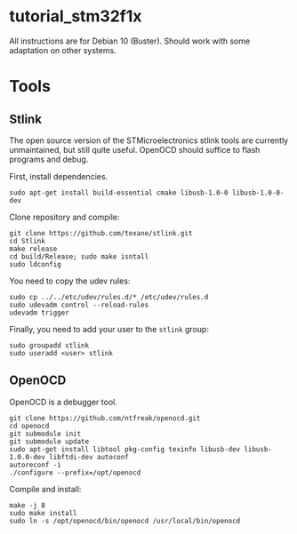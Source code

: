 # tutorial_stm32f1x
All instructions are for Debian 10 (Buster). Should work with some adaptation on other systems.

# Tools

## Stlink
The open source version of the STMicroelectronics stlink tools are currently unmaintained, but still quite useful. OpenOCD should suffice to flash programs and debug.

First, install dependencies.

```
sudo apt-get install build-essential cmake libusb-1.0-0 libusb-1.0-0-dev
```

Clone repository and compile:

```
git clone https://github.com/texane/stlink.git
cd Stlink
make release
cd build/Release; sudo make isntall
sudo ldconfig
```

You need to copy the udev rules:

```
sudo cp ../../etc/udev/rules.d/* /etc/udev/rules.d
sudo udevadm control --reload-rules
udevadm trigger
```

Finally, you need to add your user to the `stlink` group:

```
sudo groupadd stlink
sudo useradd <user> stlink
```

## OpenOCD
OpenOCD is a debugger tool.

```
git clone https://github.com/ntfreak/openocd.git
cd openocd
git submodule init
git submodule update
sudo apt-get install libtool pkg-config texinfo libusb-dev libusb-1.0.0-dev libftdi-dev autoconf
autoreconf -i
./configure --prefix=/opt/openocd
```

Compile and install:

```
make -j 8
sudo make install
sudo ln -s /opt/openocd/bin/openocd /usr/local/bin/openocd 
```
